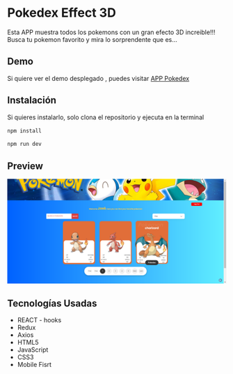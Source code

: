 # Pokedex Effect 3D

Esta APP muestra todos los pokemons con un gran efecto 3D increible!!!
Busca tu pokemon favorito y mira lo sorprendente que es...

## Demo

Si quiere ver el demo desplegado , puedes visitar [APP Pokedex](https://pokedex-fcomtz.netlify.app/)

## Instalación

Si quieres instalarlo, solo clona el repositorio y ejecuta en la terminal

```bash
npm install
```
```bash
npm run dev
```

## Preview

![](/preview.png)

## Tecnologías Usadas

- REACT - hooks
- Redux
- Axios
- HTML5
- JavaScript
- CSS3
- Mobile Fisrt
